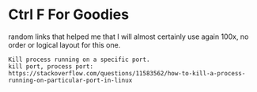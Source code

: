 # Ctrl F For Goodies
random links that helped me that I will almost certainly use again 100x,
no order or logical layout for this one.

```
Kill process running on a specific port.
kill port, process port: https://stackoverflow.com/questions/11583562/how-to-kill-a-process-running-on-particular-port-in-linux
```
